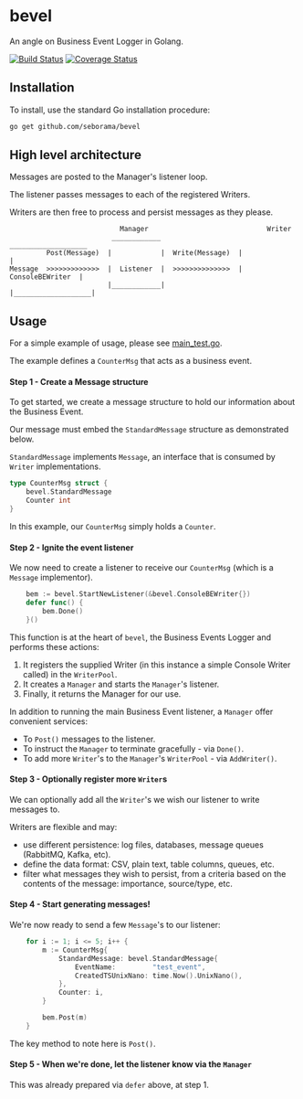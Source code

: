 # bevel
An angle on Business Event Logger in Golang.

[![Build Status](https://travis-ci.org/seborama/bevel.svg?branch=master)](https://travis-ci.org/seborama/bevel) [![Coverage Status](https://coveralls.io/repos/github/seborama/bevel/badge.svg?branch=master)](https://coveralls.io/github/seborama/bevel?branch=master)


## Installation
To install, use the standard Go installation procedure:

```bash
go get github.com/seborama/bevel
```


## High level architecture
Messages are posted to the Manager's listener loop.

The listener passes messages to each of the registered Writers. 

Writers are then free to process and persist messages as they please.

                               Manager                             Writer
                             ____________                    ___________________
             Post(Message)  |            |  Write(Message)  |                   |
    Message  >>>>>>>>>>>>>  |  Listener  |  >>>>>>>>>>>>>>  |  ConsoleBEWriter  |
                            |____________|                  |___________________|


## Usage
For a simple example of usage, please see [main_test.go](https://github.com/seborama/bevel/blob/0.1/main_test.go).

The example defines a `CounterMsg` that acts as a business event.


#### Step 1 - Create a Message structure
To get started, we create a message structure to hold our information about the Business Event.

Our message must embed the `StandardMessage` structure as demonstrated below.

`StandardMessage` implements  `Message`, an interface that is consumed by `Writer` implementations.

```go
type CounterMsg struct {
	bevel.StandardMessage
	Counter int
}
```

In this example, our `CounterMsg` simply holds a `Counter`.


#### Step 2 - Ignite the event listener
We now need to create a listener to receive our `CounterMsg` (which is a `Message` implementor).

```go
	bem := bevel.StartNewListener(&bevel.ConsoleBEWriter{})
	defer func() {
		bem.Done()
	}()
```

This function is at the heart of `bevel`, the Business Events Logger and performs these actions:

1. It registers the supplied Writer (in this instance a simple Console Writer called) in the `WriterPool`.
2. It creates a `Manager` and starts the `Manager`'s listener.
3. Finally, it returns the Manager for our use.

In addition to running the main Business Event listener, a `Manager` offer convenient services:
- To `Post()` messages to the listener.
- To instruct the `Manager` to terminate gracefully - via `Done()`.
- To add more `Writer`'s to the `Manager`'s `WriterPool` - via `AddWriter()`.


#### Step 3 - Optionally register more `Writer`s
We can optionally add all the `Writer`'s we wish our listener to write messages to.

Writers are flexible and may:
- use different persistence: log files, databases, message queues (RabbitMQ, Kafka, etc).
- define the data format: CSV, plain text, table columns, queues, etc.
- filter what messages they wish to persist, from a criteria based on the contents of the message: importance, source/type, etc.


#### Step 4 - Start generating messages!
We're now ready to send a few `Message`'s to our listener:

```go
	for i := 1; i <= 5; i++ {
		m := CounterMsg{
			StandardMessage: bevel.StandardMessage{
				EventName:         "test_event",
				CreatedTSUnixNano: time.Now().UnixNano(),
			},
			Counter: i,
		}

		bem.Post(m)
	}
```

The key method to note here is `Post()`.


#### Step 5 - When we're done, let the listener know via the `Manager`
This was already prepared via `defer` above, at step 1.

